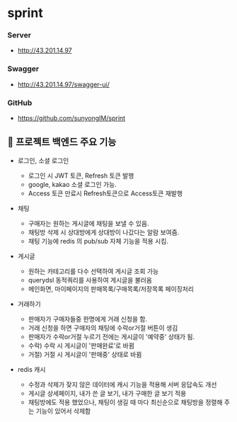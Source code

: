 # sprint

### Server
- http://43.201.14.97

### Swagger
- http://43.201.14.97/swagger-ui/


### GitHub
- https://github.com/sunyongIM/sprint


## 🔑 프로젝트 백엔드 주요 기능
  
* 로그인, 소셜 로그인 
  - 로그인 시 JWT 토큰, Refresh 토큰 발행
  - google, kakao 소셜 로그인 가능.
  - Access 토큰 만료시 Refresh토큰으로 Access토큰 재발행
  
* 채팅
  - 구매자는 원하는 게시글에 채팅을 보낼 수 있음.
  - 채팅방 삭제 시 상대방에게 상대방이 나갔다는 알람 보여줌.
  - 채팅 기능에 redis 의 pub/sub 자체 기능을 적용 시킴.

* 게시글
  - 원하는 카테고리를 다수 선택하여 게시글 조회 가능
  - querydsl 동적쿼리를 사용하여 게시글을 불러옴
  - 메인화면, 마이페이지의 판매목록/구매목록/저장목록 페이징처리

* 거래하기
  - 판매자가 구매자들중 한명에게 거래 신청을 함.
  - 거래 신청을 하면 구매자의 채팅에 수락or거절 버튼이 생김
  - 판매자가 수락or거절 누르기 전에는 게시글이 '예약중' 상태가 됨.
  - 수락) 수락 시 게시글이 '판매완료'로 바뀜
  - 거절) 거절 시 게시글이 '판매중' 상태로 바뀜

* redis 캐시 
  - 수정과 삭제가 잦지 않은 데이터에 캐시 기능을 적용해 서버 응답속도 개선
  - 게시글 상세페이지, 내가 쓴 글 보기, 내가 구매한 글 보기 적용
  - 채팅방에도 적용 했었으나, 채팅이 생길 때 마다 최신순으로 채팅방을 정렬해 주는 기능이 있어서 삭제함
  
<br />
